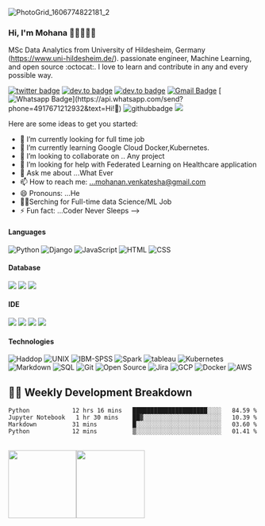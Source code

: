 
![PhotoGrid_1606774822181_2](https://user-images.githubusercontent.com/29673947/100672892-d64b4200-3362-11eb-9237-2665db6c8d02.jpg)



### Hi, I'm Mohana 👋🏼👨🏻‍💻
MSc Data Analytics from University of Hildesheim, Germany (https://www.uni-hildesheim.de/). passionate engineer, Machine Learning, and open source :octocat:. I love to learn and contribute in any and every possible way. 


<!--**mohan67nv/mohan67nv** is a ✨ _special_ ✨ repository because its `README.md` (this file) appears on your GitHub profile.-->


[![twitter badge](https://img.shields.io/badge/-@TheMohana-%231FA1F1?style=flat&logo=twitter&logoColor=white)](https://twitter.com/TheMohana)
[![dev.to badge](https://img.shields.io/badge/-mohan67nv-%230177B5?style=flat&logo=linkedin)](https://www.linkedin.com/in/mohan67nv/)
[![dev.to badge](https://img.shields.io/badge/-mohan.nv-%230177B5?style=flat&logo=instagram)](https://www.instagram.com/mohan.nv/)
[![Gmail Badge](https://img.shields.io/badge/-Gmail-c14438?style=flat-square&logo=Gmail&logoColor=white&link=mailto:mohanan.venkatesha@gmail.com)](mailto:mohanan.venkatesha@gmail.com)
[![Whatsapp Badge](https://img.shields.io/badge/-Whatsapp-4CA143?style=flat-square&labelColor=4CA143&logo=whatsapp&logoColor=white&link=https://api.whatsapp.com/send?phone=201154321101&text=Olá!)](https://api.whatsapp.com/send?phone=4917671212932&text=Hi!🖖)
![githubbadge](https://img.shields.io/github/followers/mohan67nv?style=social)
![](https://komarev.com/ghpvc/?username=mohan67nv&color=brightgreen&style=flat)

Here are some ideas to get you started:

- 🔭 I’m currently looking for full time job
- 🌱 I’m currently learning Google Cloud Docker,Kubernetes.
- 👯 I’m looking to collaborate on .. Any project
- 🤔 I’m looking for help with Federated Learning on Healthcare application
- 💬 Ask me about ...What Ever
- 📫 How to reach me: ...mohanan.venkatesha@gmail.com
- 😄 Pronouns: ...He
- 🕵️‍♂️Serching for Full-time data Science/ML Job
- ⚡ Fun fact: ...Coder Never Sleeps
-->

<!-- ## Find me around the web 🌍 

- [Instagram](https://www.instagram.com/mohan.nv/)
- [LinkedIn](https://www.linkedin.com/in/mohan67nv)
- [Twitter](https://twitter.com/TheMohana) -->

#### Languages
![Python](https://img.shields.io/badge/-Python-fff?&logo=Python&logoColor=ddc440)
![Django](https://img.shields.io/badge/-Django-fff?&logo=Django&logoColor=ddc440)
![JavaScript](https://img.shields.io/badge/-JavaScript-fff?&logo=JavaScript&logoColor=ddc508)
![HTML](https://img.shields.io/badge/-HTML-fff?&logo=HTML5)
![CSS](https://img.shields.io/badge/-CSS-fff?&logo=CSS3&logoColor=blue)

#### Database 
![](https://img.shields.io/badge/-SQL-blue)
![](https://img.shields.io/badge/Mango-DB-blue)
![](https://img.shields.io/badge/Big-Query-blue)


#### IDE
![](https://img.shields.io/badge/PyCahrm-blue)
![](https://img.shields.io/badge/Jupyter-Notebook-yellow)
![](https://img.shields.io/badge/Visual-Code-orange)
![](https://img.shields.io/badge/Anaconda-green)


#### Technologies
![Haddop](https://img.shields.io/badge/-Hadoop-fff?&logo=Hadoop-Hadoop&logoColor=232F3E)
![UNIX](https://img.shields.io/badge/-UNIX-fff?&logo=UNIX-Linux&logoColor=232F3E)
![IBM-SPSS](https://img.shields.io/badge/-SPSS-fff?&logo=SPSS&logoColor=232F3E)
![Spark](https://img.shields.io/badge/-Spark-fff?&logo=Apache-Spark&logoColor=232F3E)
![tableau](https://img.shields.io/badge/-tableau-fff?&logo=tableau-tableau&logoColor=232F3E)
![Kubernetes](https://img.shields.io/badge/-kuberntes-fff?&logo=Kubernetes&logoColor=232F3E)
![Markdown](https://img.shields.io/badge/-Markdown-fff?style=flat&logo=markdown&logoColor=black)
![SQL](https://img.shields.io/badge/-SQL-fff?style=flat&logo=Microsoft-SQL-Server&logoColor=blue)
![Git](https://img.shields.io/badge/-Git-fff?style=flat&logo=git)
![Open Source](https://img.shields.io/badge/-Open%20Source-fff?style=flat&logo=open-source-Initiative)
![Jira](https://img.shields.io/badge/-Jira-fff?style=flat&logo=jira-software&logoColor=blue)
![GCP](https://img.shields.io/badge/-GCP-fff?&logo=Google-Cloud-Platform&logoColor=232F3E)
![Docker](https://img.shields.io/badge/-Docker-fff?style=flat&logo=Docker)
![AWS](https://img.shields.io/badge/-AWS-fff?&logo=Amazon-AWS&logoColor=232F3E)

## 👨‍💻 Weekly Development Breakdown

<!--START_SECTION:waka-->
```text
Python            12 hrs 16 mins   █████████████████████░░░░   84.59 % 
Jupyter Notebook   1 hr 30 mins    ██▓░░░░░░░░░░░░░░░░░░░░░░   10.39 % 
Markdown          31 mins          █░░░░░░░░░░░░░░░░░░░░░░░░   03.60 % 
Python            12 mins          ▒░░░░░░░░░░░░░░░░░░░░░░░░   01.41 % 
```
<!--END_SECTION:waka-->


<br>
<a href="https://www.datagrun.com/"><img height="137.3px" src="https://github-readme-stats.vercel.app/api?username=mohan67nv&hide_title=true&hide_border=true&show_icons=true&include_all_commits=true&count_private=true&line_height=21&text_color=000&icon_color=000&theme=graywhite" /><!-- wi*quL3fcV --><img height="137.3px" src="https://github-readme-stats.vercel.app/api/top-langs/?username=mohan67nv&hide=html&hide_title=true&hide_border=true&layout=compact&langs_count=7&exclude_repo=comp426&text_color=000&icon_color=ffftheme=graywhite" /></a>

<!-- <p align='center'><img src='https://visitor-badge.laobi.icu/badge?page_id=mohan67nv'></p> -->


<!--
**mohan67nv/mohan67nv** is a ✨ _special_ ✨ repository because its `README.md` (this file) appears on your GitHub profile.

